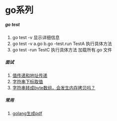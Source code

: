 # go系列

##### go test

1. go test -v 显示详细信息
2. go test -v a.go b.go -test.run TestA 执行具体方法
3. go test -run TestC  执行具体方法 加载所有.go 文件

##### 面试
1. [值传递和地址传递](https://github.com/bw1032/gogo/blob/main/interview/a.go) 
2. [字符串下标取值](https://github.com/bw1032/gogo/blob/main/interview/b.go) 
3. [字符串转成byte数组，会发生内存拷贝吗？](https://www.jianshu.com/p/e45f2a69f0aa)

##### 常用
1. [golang生成pdf](https://github.com/bw1032/gogo/blob/main/tool/pdf.go) 
